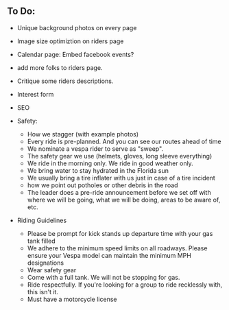 ## To Do:
- Unique background photos on every page
- Image size optimiztion on riders page
- Calendar page: Embed facebook events?
- add more folks to riders page.
- Critique some riders descriptions.
- Interest form
- SEO
- Safety:
    - How we stagger (with example photos)
    - Every ride is pre-planned. And you can see our routes ahead of time
    - We nominate a vespa rider to serve as "sweep". 
    - The safety gear we use (helmets, gloves, long sleeve everything)
    - We ride in the morning only. We ride in good weather only.
    - We bring water to stay hydrated in the Florida sun
    - We usually bring a tire inflater with us just in case of a tire incident
    - how we point out potholes or other debris in  the road
    - The leader does a pre-ride announcement before we set off with where we will be going, what we will be doing, areas to be aware of, etc.

- Riding Guidelines
    - Please be prompt for kick stands up departure time with your gas tank filled 
    - We adhere to  the minimum speed limits on all roadways. Please ensure your Vespa model can maintain the minimum MPH designations
    - Wear safety gear
    - Come with a full tank. We will not be stopping for gas.
    - Ride respectfully. If you're looking for a group to ride recklessly with, this isn't it.
    - Must have a motorcycle license